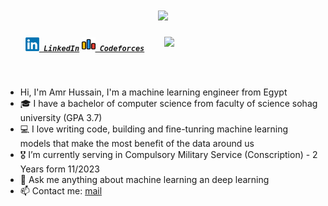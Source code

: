 

<h1 align="center">
  <a href="https://git.io/typing-svg">
    <img src="https://readme-typing-svg.herokuapp.com/?lines=Hello,+There!+👋;This+is+Amr+Hussain...;&center=true&size=30">
  </a>
</h1>

<img width="250" align="right" src="https://c.tenor.com/_DOBjnGspYAAAAAM/code-coding.gif">

<h5 align="center">
  <code><a href="https://www.linkedin.com/in/amrhussainsayed" title="LinkedIn Profile"><img width="22" src="linkedin.jpg"> LinkedIn</a></code>
  <code><a href="https://codeforces.com/profile/Mastery07" title="Codeforces Profile"><img width="22" src="codeforces.jpg"> Codeforces</a></code>
</h5>
<br>


- Hi, I'm Amr Hussain, I'm a machine learning engineer from Egypt
- 🎓 I have a bachelor of computer science from faculty of science sohag university (GPA 3.7)
- 💻 I love writing code, building and fine-tunring machine learning models that make the most benefit of the data around us
- 🎖️ I’m currently serving in Compulsory Military Service (Conscription) - 2 Years form 11/2023
- 💬 Ask me anything about machine learning an deep learning
- 📫 Contact me: <a href="mailto: amrohossnei@gmail.com">mail</a>
<!--
**zumrudu-anka/zumrudu-anka** is a ✨ _special_ ✨ repository because its `README.md` (this file) appears on your GitHub profile.

Here are some ideas to get you started:

- 🔭 I’m currently working on ...
- 🌱 I’m currently learning ...
- 👯 I’m looking to collaborate on ...
- 🤔 I’m looking for help with ...
- 💬 Ask me about ...
- 📫 How to reach me: ...
- 😄 Pronouns: ...
- ⚡ Fun fact: ...

-->
